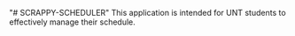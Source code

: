 "# SCRAPPY-SCHEDULER" 
This application is intended for UNT students to effectively manage their schedule.
